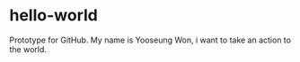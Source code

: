 # hello-world
Prototype for GitHub.
My name is Yooseung Won, i want to take an action to the world.
